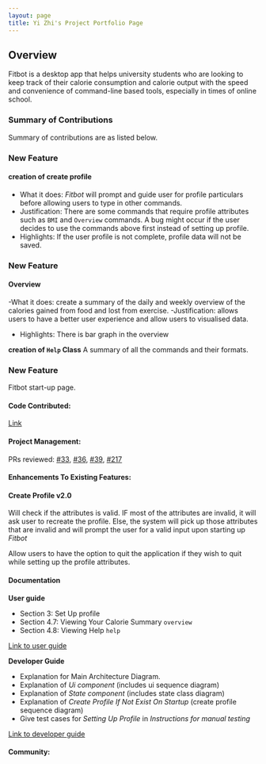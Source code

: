 ```yaml
---
layout: page
title: Yi Zhi's Project Portfolio Page
---
```




## Overview
Fitbot is a desktop app that helps university students who are looking to keep track of their calorie consumption and calorie
output with the speed and convenience of command-line based tools, especially in times of online school.

### Summary of Contributions
Summary of contributions are as listed below.
### **New Feature**
#### **creation of create profile**
- What it does: _Fitbot_ will prompt and guide user for profile particulars before allowing users to type in 
other commands.
- Justification: There are some commands that require profile attributes such as `BMI` and `Overview` commands.
A bug might occur if the user decides to use the commands above first instead of setting up profile.
- Highlights: If the user profile is not complete, profile data will not be saved.

### **New Feature**
#### **Overview**
-What it does: create a summary of the daily and weekly overview of the calories gained from food and 
lost from exercise.
-Justification: allows users to have a better user experience and allow users to visualised data.
- Highlights: There is bar graph in the overview

**creation of `Help` Class**
A summary of all the commands and their formats.

### **New Feature**
Fitbot start-up page.

#### **Code Contributed**:
[Link](https://nus-cs2113-ay2122s1.github.io/tp-dashboard/?search=&sort=groupTitle&sortWithin=title&timeframe=commit&mergegroup=&groupSelect=groupByRepos&breakdown=true&checkedFileTypes=docs~functional-code~test-code~other&since=2021-09-25&tabOpen=true&tabType=authorship&tabAuthor=tttyyzzz&tabRepo=AY2122S1-CS2113T-F14-2%2Ftp%5Bmaster%5D&authorshipIsMergeGroup=false&authorshipFileTypes=docs~functional-code~test-code&authorshipIsBinaryFileTypeChecked=false)
#### **Project Management**:

PRs reviewed: [#33](https://github.com/AY2122S1-CS2113T-F14-2/tp/pull/33#discussion_r725440121),
[#36](https://github.com/AY2122S1-CS2113T-F14-2/tp/pull/36#discussion_r725726457),
[#39](https://github.com/AY2122S1-CS2113T-F14-2/tp/pull/39#discussion_r726717261),
[#217](https://github.com/AY2122S1-CS2113T-F14-2/tp/pull/217#discussion_r742581641)
#### **Enhancements To Existing Features**:
#### Create Profile v2.0
Will check if the attributes is valid. IF most of the attributes are invalid, it will ask user to recreate the profile.
Else, the system will pick up those attributes that are invalid and will prompt the user for a valid input upon 
starting up _Fitbot_

Allow users to have the option to quit the application if they wish to quit while setting up the profile attributes.
#### **Documentation**

**User guide** 
- Section 3: Set Up profile
- Section 4.7: Viewing Your Calorie Summary `overview`
- Section 4.8: Viewing Help `help`

[Link to user guide](https://ay2122s1-cs2113t-f14-2.github.io/tp/UserGuide.html)

**Developer Guide**
- Explanation for Main Architecture Diagram.
- Explanation of _Ui component_ (includes ui sequence diagram)
- Explanation of _State component_ (includes state class diagram)
- Explanation of _Create Profile If Not Exist On Startup_ (create profile sequence diagram)
- Give test cases for _Setting Up Profile_ in _Instructions for manual testing_

[Link to developer guide](https://ay2122s1-cs2113t-f14-2.github.io/tp/DeveloperGuide.html)

#### **Community**:
